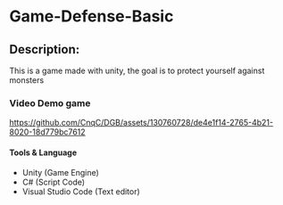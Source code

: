 # Game-Defense-Basic

## Description:
This is a game made with unity, the goal is to protect yourself against monsters

### Video Demo game
https://github.com/CnqC/DGB/assets/130760728/de4e1f14-2765-4b21-8020-18d779bc7612

#### Tools & Language
- Unity (Game Engine)
- C# (Script Code)
- Visual Studio Code (Text editor)
